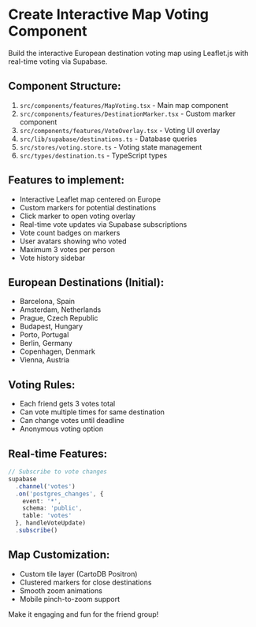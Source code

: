 # Create Interactive Map Voting Component

Build the interactive European destination voting map using Leaflet.js with real-time voting via Supabase.

## Component Structure:
1. `src/components/features/MapVoting.tsx` - Main map component
2. `src/components/features/DestinationMarker.tsx` - Custom marker component
3. `src/components/features/VoteOverlay.tsx` - Voting UI overlay
4. `src/lib/supabase/destinations.ts` - Database queries
5. `src/stores/voting.store.ts` - Voting state management
6. `src/types/destination.ts` - TypeScript types

## Features to implement:
- Interactive Leaflet map centered on Europe
- Custom markers for potential destinations
- Click marker to open voting overlay
- Real-time vote updates via Supabase subscriptions
- Vote count badges on markers
- User avatars showing who voted
- Maximum 3 votes per person
- Vote history sidebar

## European Destinations (Initial):
- Barcelona, Spain
- Amsterdam, Netherlands  
- Prague, Czech Republic
- Budapest, Hungary
- Porto, Portugal
- Berlin, Germany
- Copenhagen, Denmark
- Vienna, Austria

## Voting Rules:
- Each friend gets 3 votes total
- Can vote multiple times for same destination
- Can change votes until deadline
- Anonymous voting option

## Real-time Features:
```typescript
// Subscribe to vote changes
supabase
  .channel('votes')
  .on('postgres_changes', { 
    event: '*', 
    schema: 'public', 
    table: 'votes' 
  }, handleVoteUpdate)
  .subscribe()
```

## Map Customization:
- Custom tile layer (CartoDB Positron)
- Clustered markers for close destinations
- Smooth zoom animations
- Mobile pinch-to-zoom support

Make it engaging and fun for the friend group!